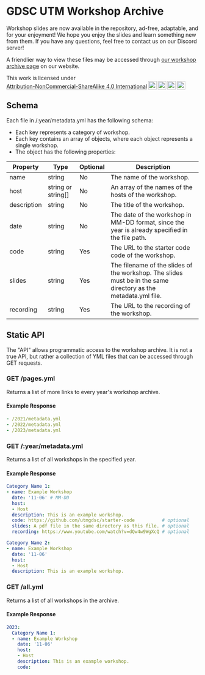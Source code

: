 # GDSC UTM Workshop Archive

Workshop slides are now available in the repository, ad-free, adaptable, and for your enjoyment! We hope you enjoy the slides and learn something new from them. If you have any questions, feel free to contact us on our Discord server!

A friendlier way to view these files may be accessed through [our workshop archive page](https://gdscutm.com/resources/workshops) on our website.

<p xmlns:cc="http://creativecommons.org/ns#" >This work is licensed under <a href="http://creativecommons.org/licenses/by-nc-sa/4.0/?ref=chooser-v1" target="_blank" rel="license noopener noreferrer" style="display:inline-block;">Attribution-NonCommercial-ShareAlike 4.0 International<img style="height:22px!important;margin-left:3px;vertical-align:text-bottom;" src="https://mirrors.creativecommons.org/presskit/icons/cc.svg?ref=chooser-v1"><img style="height:22px!important;margin-left:3px;vertical-align:text-bottom;" src="https://mirrors.creativecommons.org/presskit/icons/by.svg?ref=chooser-v1"><img style="height:22px!important;margin-left:3px;vertical-align:text-bottom;" src="https://mirrors.creativecommons.org/presskit/icons/nc.svg?ref=chooser-v1"><img style="height:22px!important;margin-left:3px;vertical-align:text-bottom;" src="https://mirrors.creativecommons.org/presskit/icons/sa.svg?ref=chooser-v1"></a></p>

## Schema

Each file in /:year/metadata.yml has the following schema:

- Each key represents a category of workshop.
- Each key contains an array of objects, where each object represents a single workshop.
- The object has the following properties:

| Property    | Type   | Optional | Description                                                                                   |
| ----------- | ------ | -------- | --------------------------------------------------------------------------------------------- |
| name        | string | No       | The name of the workshop.                                                                      |
| host        | string or string[] | No       | An array of the names of the hosts of the workshop.                                           |
| description | string | No       | The title of the workshop.                                                                     |
| date        | string | No       | The date of the workshop in MM-DD format, since the year is already specified in the file path. |
| code        | string | Yes      | The URL to the starter code code of the workshop.                                              |
| slides      | string | Yes      | The filename of the slides of the workshop. The slides must be in the same directory as the metadata.yml file. |
| recording   | string | Yes      | The URL to the recording of the workshop.                                                      |

## Static API

The "API" allows programmatic access to the workshop archive. It is not a true API, but rather a collection of YML files that can be accessed through GET requests.

### GET /pages.yml

Returns a list of more links to every year's workshop archive.

#### Example Response

```yml
- /2021/metadata.yml
- /2022/metadata.yml
- /2023/metadata.yml
```

### GET /:year/metadata.yml

Returns a list of all workshops in the specified year.

#### Example Response

```yml
Category Name 1:
- name: Example Workshop
  date: '11-06' # MM-DD
  host:
  - Host
  description: This is an example workshop.
  code: https://github.com/utmgdsc/starter-code          # optional
  slides: A pdf file in the same directory as this file. # optional
  recording: https://www.youtube.com/watch?v=dQw4w9WgXcQ # optional

Category Name 2:
- name: Example Workshop
  date: '11-06'
  host:
  - Host
  description: This is an example workshop.
```

### GET /all.yml

Returns a list of all workshops in the archive.

#### Example Response

```yml
2023:
  Category Name 1:
  - name: Example Workshop
    date: '11-06'
    host:
    - Host
    description: This is an example workshop.
    code:
```

